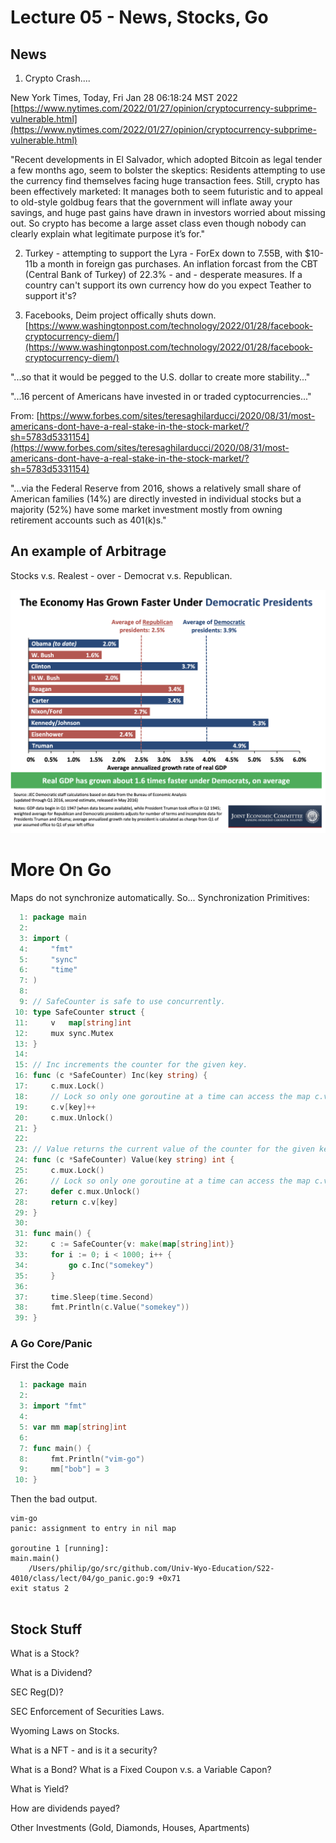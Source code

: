 

<style>
.pagebreak { page-break-before: always; }
.half { height: 200px; }
</style>
<style>
.pagebreak { page-break-before: always; }
.half { height: 200px; }
.markdown-body {
	font-size: 12px;
}
.markdown-body td {
	font-size: 12px;
}
</style>


# Lecture 05 - News, Stocks, Go






## News

1. Crypto Crash....

New York Times, Today, Fri Jan 28 06:18:24 MST 2022 <br>
[https://www.nytimes.com/2022/01/27/opinion/cryptocurrency-subprime-vulnerable.html](https://www.nytimes.com/2022/01/27/opinion/cryptocurrency-subprime-vulnerable.html)

"Recent developments in El Salvador, which adopted Bitcoin as legal
tender a few months ago, seem to bolster the skeptics: Residents
attempting to use the currency find themselves facing huge transaction
fees. Still, crypto has been effectively marketed: It manages both
to seem futuristic and to appeal to old-style goldbug fears that
the government will inflate away your savings, and huge past gains
have drawn in investors worried about missing out. So crypto has
become a large asset class even though nobody can clearly explain
what legitimate purpose it’s for."

2. Turkey - attempting to support the Lyra - ForEx down to 7.55B, 
with $10-11b a month in foreign gas purchases.  An inflation forcast
from the CBT (Central Bank of Turkey) of 22.3% - and - desperate 
measures.  If a country can't support its own currency how do you
expect Teather to support it's?

3. Facebooks, Deim project offically shuts down.
[https://www.washingtonpost.com/technology/2022/01/28/facebook-cryptocurrency-diem/](https://www.washingtonpost.com/technology/2022/01/28/facebook-cryptocurrency-diem/)

"...so that it would be pegged to the U.S. dollar to create more stability..."

"...16 percent of Americans have invested in or traded cyptocurrencies..."

From: [https://www.forbes.com/sites/teresaghilarducci/2020/08/31/most-americans-dont-have-a-real-stake-in-the-stock-market/?sh=5783d5331154](https://www.forbes.com/sites/teresaghilarducci/2020/08/31/most-americans-dont-have-a-real-stake-in-the-stock-market/?sh=5783d5331154)

"...via the Federal Reserve from 2016, shows a relatively small
share of American families (14%) are directly invested in individual
stocks but a majority (52%) have some market investment mostly from
owning retirement accounts such as 401(k)s."



## An example of Arbitrage

Stocks v.s. Realest - over - Democrat v.s. Republican.

![growth-d-vs-r.png](growth-d-vs-r.png)






More On Go 
====================

Maps do not synchronize automatically.
So... Synchronization Primitives:

```Go
  1: package main
  2: 
  3: import (
  4:     "fmt"
  5:     "sync"
  6:     "time"
  7: )
  8: 
  9: // SafeCounter is safe to use concurrently.
 10: type SafeCounter struct {
 11:     v   map[string]int
 12:     mux sync.Mutex
 13: }
 14: 
 15: // Inc increments the counter for the given key.
 16: func (c *SafeCounter) Inc(key string) {
 17:     c.mux.Lock()
 18:     // Lock so only one goroutine at a time can access the map c.v.
 19:     c.v[key]++
 20:     c.mux.Unlock()
 21: }
 22: 
 23: // Value returns the current value of the counter for the given key.
 24: func (c *SafeCounter) Value(key string) int {
 25:     c.mux.Lock()
 26:     // Lock so only one goroutine at a time can access the map c.v.
 27:     defer c.mux.Unlock()
 28:     return c.v[key]
 29: }
 30: 
 31: func main() {
 32:     c := SafeCounter{v: make(map[string]int)}
 33:     for i := 0; i < 1000; i++ {
 34:         go c.Inc("somekey")
 35:     }
 36: 
 37:     time.Sleep(time.Second)
 38:     fmt.Println(c.Value("somekey"))
 39: }


```

### A Go Core/Panic 

First the Code

```Go
  1: package main
  2: 
  3: import "fmt"
  4: 
  5: var mm map[string]int
  6: 
  7: func main() {
  8:     fmt.Println("vim-go")
  9:     mm["bob"] = 3
 10: }


```

Then the bad output.


```
vim-go
panic: assignment to entry in nil map

goroutine 1 [running]:
main.main()
	/Users/philip/go/src/github.com/Univ-Wyo-Education/S22-4010/class/lect/04/go_panic.go:9 +0x71
exit status 2


```



## Stock Stuff








What is a Stock?

What is a Dividend?

SEC Reg(D)?

SEC Enforcement of Securities Laws.

Wyoming Laws on Stocks.

What is a NFT - and is it a security?

What is a Bond?  What is a Fixed Coupon v.s. a Variable Capon?

What is Yield?

How are dividends payed?

Other Investments (Gold, Diamonds, Houses, Apartments)


